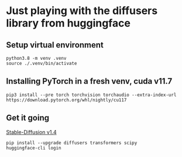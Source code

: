 # Just playing with the diffusers library from huggingface

## Setup virtual environment

```
python3.8 -m venv .venv
source ./.venv/bin/activate
```

## Installing PyTorch in a fresh venv, cuda v11.7

```
pip3 install --pre torch torchvision torchaudio --extra-index-url https://download.pytorch.org/whl/nightly/cu117
```

## Get it going

[Stable-Diffusion v1.4](https://huggingface.co/CompVis/stable-diffusion-v1-4)

```
pip install --upgrade diffusers transformers scipy
huggingface-cli login
```